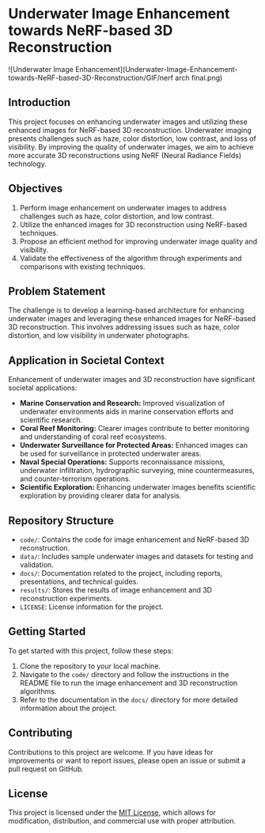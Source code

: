 # Underwater Image Enhancement towards NeRF-based 3D Reconstruction

![Underwater Image Enhancement](Underwater-Image-Enhancement-towards-NeRF-based-3D-Reconstruction/GIF/nerf arch final.png)

## Introduction

This project focuses on enhancing underwater images and utilizing these enhanced images for NeRF-based 3D reconstruction. Underwater imaging presents challenges such as haze, color distortion, low contrast, and loss of visibility. By improving the quality of underwater images, we aim to achieve more accurate 3D reconstructions using NeRF (Neural Radiance Fields) technology.

## Objectives

1. Perform image enhancement on underwater images to address challenges such as haze, color distortion, and low contrast.
2. Utilize the enhanced images for 3D reconstruction using NeRF-based techniques.
3. Propose an efficient method for improving underwater image quality and visibility.
4. Validate the effectiveness of the algorithm through experiments and comparisons with existing techniques.

## Problem Statement

The challenge is to develop a learning-based architecture for enhancing underwater images and leveraging these enhanced images for NeRF-based 3D reconstruction. This involves addressing issues such as haze, color distortion, and low visibility in underwater photographs.

## Application in Societal Context

Enhancement of underwater images and 3D reconstruction have significant societal applications:

- **Marine Conservation and Research:** Improved visualization of underwater environments aids in marine conservation efforts and scientific research.
- **Coral Reef Monitoring:** Clearer images contribute to better monitoring and understanding of coral reef ecosystems.
- **Underwater Surveillance for Protected Areas:** Enhanced images can be used for surveillance in protected underwater areas.
- **Naval Special Operations:** Supports reconnaissance missions, underwater infiltration, hydrographic surveying, mine countermeasures, and counter-terrorism operations.
- **Scientific Exploration:** Enhancing underwater images benefits scientific exploration by providing clearer data for analysis.

## Repository Structure

- `code/`: Contains the code for image enhancement and NeRF-based 3D reconstruction.
- `data/`: Includes sample underwater images and datasets for testing and validation.
- `docs/`: Documentation related to the project, including reports, presentations, and technical guides.
- `results/`: Stores the results of image enhancement and 3D reconstruction experiments.
- `LICENSE`: License information for the project.

## Getting Started

To get started with this project, follow these steps:

1. Clone the repository to your local machine.
2. Navigate to the `code/` directory and follow the instructions in the README file to run the image enhancement and 3D reconstruction algorithms.
3. Refer to the documentation in the `docs/` directory for more detailed information about the project.

## Contributing

Contributions to this project are welcome. If you have ideas for improvements or want to report issues, please open an issue or submit a pull request on GitHub.

## License

This project is licensed under the [MIT License](LICENSE), which allows for modification, distribution, and commercial use with proper attribution.
